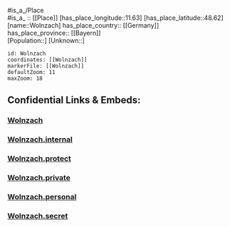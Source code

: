 ﻿---
location: [48.62,11.63] 
mapzoom: [7,12] 
mapmarker: city 
type: City
tags:
- geo/City


SpocWebEntityId: 35694
isDeleted: false
confidential: public

---
#is_a_/Place  
#is_a_ :: [[Place]] 
[has_place_longitude::11.63] 
[has_place_latitude::48.62] 
[name::Wolnzach] 
has_place_country:: [[Germany]]  
has_place_province:: [[Bayern]]  
[Population::] 
[Unknown::] 


```leaflet
id: Wolnzach
coordinates: [[Wolnzach]] 
markerFile: [[Wolnzach]] 
defaultZoom: 11 
maxZoom: 18
```


## Confidential Links & Embeds: 

### [Wolnzach](/_public/Earth/Continent/Europe/Europe~Central/Germany/Germany~West/Bayern/counties~Bayern/Pfaffenhofen/cities~Pfaffenhofen/Wolnzach.md) 

### [Wolnzach.internal](/_internal/Earth/Continent/Europe/Europe~Central/Germany/Germany~West/Bayern/counties~Bayern/Pfaffenhofen/cities~Pfaffenhofen/Wolnzach.internal.md) 

### [Wolnzach.protect](/_protect/Earth/Continent/Europe/Europe~Central/Germany/Germany~West/Bayern/counties~Bayern/Pfaffenhofen/cities~Pfaffenhofen/Wolnzach.protect.md) 

### [Wolnzach.private](/_private/Earth/Continent/Europe/Europe~Central/Germany/Germany~West/Bayern/counties~Bayern/Pfaffenhofen/cities~Pfaffenhofen/Wolnzach.private.md) 

### [Wolnzach.personal](/_personal/Earth/Continent/Europe/Europe~Central/Germany/Germany~West/Bayern/counties~Bayern/Pfaffenhofen/cities~Pfaffenhofen/Wolnzach.personal.md) 

### [Wolnzach.secret](/_secret/Earth/Continent/Europe/Europe~Central/Germany/Germany~West/Bayern/counties~Bayern/Pfaffenhofen/cities~Pfaffenhofen/Wolnzach.secret.md) 
